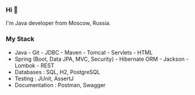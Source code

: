 ### Hi 👋 
I'm Java developer from Moscow, Russia.

### My Stack

- Java - Git - JDBC - Maven - Tomcat - Servlets - HTML
- Spring (Boot, Data JPA, MVC, Security) - Hibernate ORM - Jackson - Lombok - REST
- Databases : SQL, H2, PostgreSQL
- Testing : JUnit, AssertJ
- Documentation : Postman, Swagger

<!--
**ElizavetaChulkova/ElizavetaChulkova** is a ✨ _special_ ✨ repository because its `README.md` (this file) appears on your GitHub profile.

Here are some ideas to get you started:

- 🔭 I’m currently working on ...
- 🌱 I’m currently learning ...
- 👯 I’m looking to collaborate on ...
- 🤔 I’m looking for help with ...
- 💬 Ask me about ...
- 📫 How to reach me: ...
- 😄 Pronouns: ...
- ⚡ Fun fact: ...
-->
